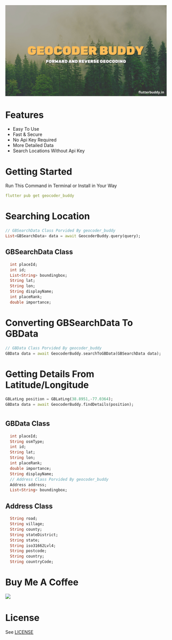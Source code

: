 ![](./banner.png)

# Features
* Easy To Use
* Fast & Secure
* No Api Key Required
* More Detailed Data
* Search Locations Without Api Key

# Getting Started

Run This Command in Terminal or Install in Your Way
```yaml
flutter pub get geocoder_buddy
```

# Searching Location
```dart
// GBSearchData Class Porvided By geocoder_buddy
List<GBSearchData> data = await GeocoderBuddy.query(query);
```
## GBSearchData Class
```dart
  int placeId;
  int id;
  List<String> boundingbox;
  String lat;
  String lon;
  String displayName;
  int placeRank;
  double importance;
```

# Converting GBSearchData To GBData
```dart
// GBData Class Porvided By geocoder_buddy
GBData data = await GeocoderBuddy.searchToGBData(GBSearchData data);
```

# Getting Details From Latitude/Longitude
```dart
GBLatLng position = GBLatLng(38.8951,-77.0364);
GBData data = await GeocoderBuddy.findDetails(position);
```
#

## GBData Class
```dart
  int placeId;
  String osmType;
  int id;
  String lat;
  String lon;
  int placeRank;
  double importance;
  String displayName;
  // Address Class Porvided By geocoder_buddy
  Address address;
  List<String> boundingbox;
```
## Address Class
```dart
  String road;
  String village;
  String county;
  String stateDistrict;
  String state;
  String iso31662Lvl4;
  String postcode;
  String country;
  String countryCode;
```
# Buy Me A Coffee
<a href="https://www.buymeacoffee.com/flutterbuddy">
    <img src="https://www.buymeacoffee.com/assets/img/guidelines/download-assets-1.svg" height="50" target="_flutterbuddy">
</a>

# License

See [LICENSE](LICENSE)